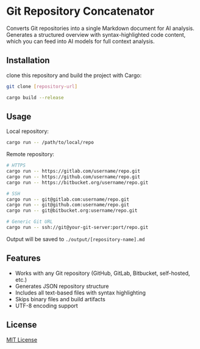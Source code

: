 # Git Repository Concatenator

Converts Git repositories into a single Markdown document for AI analysis. Generates a structured overview with syntax-highlighted code content, which you can feed into AI models for full context analysis.

## Installation

clone this repository and build the project with Cargo:
```bash
git clone [repository-url]
```

```bash
cargo build --release
```

## Usage

Local repository:
```bash
cargo run -- /path/to/local/repo
```

Remote repository:
```bash
# HTTPS
cargo run -- https://gitlab.com/username/repo.git
cargo run -- https://github.com/username/repo.git
cargo run -- https://bitbucket.org/username/repo.git

# SSH
cargo run -- git@gitlab.com:username/repo.git
cargo run -- git@github.com:username/repo.git
cargo run -- git@bitbucket.org:username/repo.git

# Generic Git URL
cargo run -- ssh://git@your-git-server:port/repo.git
```

Output will be saved to `./output/[repository-name].md`

## Features

- Works with any Git repository (GitHub, GitLab, Bitbucket, self-hosted, etc.)
- Generates JSON repository structure
- Includes all text-based files with syntax highlighting
- Skips binary files and build artifacts
- UTF-8 encoding support

## License

[MIT License](LICENSE)
